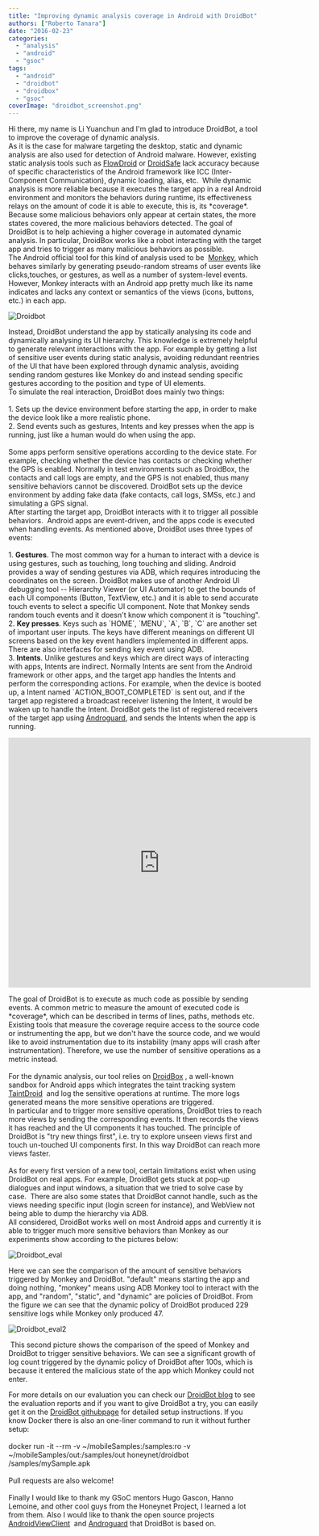 ```yaml
---
title: "Improving dynamic analysis coverage in Android with DroidBot"
authors: ["Roberto Tanara"]
date: "2016-02-23"
categories: 
  - "analysis"
  - "android"
  - "gsoc"
tags: 
  - "android"
  - "droidbot"
  - "droidbox"
  - "gsoc"
coverImage: "droidbot_screenshot.png"
---
```


Hi there, my name is Li Yuanchun and I'm glad to introduce DroidBot, a tool to improve the coverage of dynamic analysis.  
As it is the case for malware targeting the desktop, static and dynamic analysis are also used for detection of Android malware. However, existing static analysis tools such as [FlowDroid](https://blogs.uni-paderborn.de/sse/tools/flowdroid/) or [DroidSafe](http://mit-pac.github.io/droidsafe-src/) lack accuracy because of specific characteristics of the Android framework like ICC (Inter-Component Communication), dynamic loading, alias, etc.  While dynamic analysis is more reliable because it executes the target app in a real Android environment and monitors the behaviors during runtime, its effectiveness relays on the amount of code it is able to execute, this is, its \*coverage\*. Because some malicious behaviors only appear at certain states, the more states covered, the more malicious behaviors detected. The goal of DroidBot is to help achieving a higher coverage in automated dynamic analysis. In particular, DroidBox works like a robot interacting with the target app and tries to trigger as many malicious behaviors as possible.  
The Android official tool for this kind of analysis used to be  [Monkey](http://developer.android.com/tools/help/monkey.html), which behaves similarly by generating pseudo-random streams of user events like clicks,touches, or gestures, as well as a number of system-level events. However, Monkey interacts with an Android app pretty much like its name indicates and lacks any context or semantics of the views (icons, buttons, etc.) in each app.

 ![Droidbot](images/droidbot_screenshot.png "Droidbot") 

Instead, DroidBot understand the app by statically analysing its code and dynamically analysing its UI hierarchy. This knowledge is extremely helpful to generate relevant interactions with the app. For example by getting a list of sensitive user events during static analysis, avoiding redundant reentries of the UI that have been explored through dynamic analysis, avoiding sending random gestures like Monkey do and instead sending specific gestures according to the position and type of UI elements.  
To simulate the real interaction, DroidBot does mainly two things:  
   
1\. Sets up the device environment before starting the app, in order to make the device look like a more realistic phone.  
2\. Send events such as gestures, Intents and key presses when the app is running, just like a human would do when using the app.  
   
Some apps perform sensitive operations according to the device state. For example, checking whether the device has contacts or checking whether the GPS is enabled. Normally in test environments such as DroidBox, the contacts and call logs are empty, and the GPS is not enabled, thus many sensitive behaviors cannot be discovered. DroidBot sets up the device environment by adding fake data (fake contacts, call logs, SMSs, etc.) and simulating a GPS signal.  
After starting the target app, DroidBot interacts with it to trigger all possible behaviors.  Android apps are event-driven, and the apps code is executed when handling events. As mentioned above, DroidBot uses three types of events:  
   
1\. **Gestures**. The most common way for a human to interact with a device is using gestures, such as touching, long touching and sliding. Android provides a way of sending gestures via ADB, which requires introducing the coordinates on the screen. DroidBot makes use of another Android UI debugging tool -- Hierarchy Viewer (or UI Automator) to get the bounds of each UI components (Button, TextView, etc.) and it is able to send accurate touch events to select a specific UI component. Note that Monkey sends random touch events and it doesn't know which component it is "touching".  
2\. **Key presses**. Keys such as \`HOME\`, \`MENU\`, \`A\`, \`B\`, \`C\` are another set of important user inputs. The keys have different meanings on different UI screens based on the key event handlers implemented in different apps. There are also interfaces for sending key event using ADB.  
3\. **Intents**. Unlike gestures and keys which are direct ways of interacting with apps, Intents are indirect. Normally Intents are sent from the Android framework or other apps, and the target app handles the Intents and perform the corresponding actions. For example, when the device is booted up, a Intent named \`ACTION\_BOOT\_COMPLETED\` is sent out, and if the target app registered a broadcast receiver listening the Intent, it would be waken up to handle the Intent. DroidBot gets the list of registered receivers of the target app using [Androguard](http://code.google.com/p/androguard/), and sends the Intents when the app is running.

<iframe src="https://www.youtube.com/embed/jtvXZzeTbVE" frameborder="0" align="middle" width="600" height="495"></iframe>

The goal of DroidBot is to execute as much code as possible by sending events. A common metric to measure the amount of executed code is \*coverage\*, which can be described in terms of lines, paths, methods etc. Existing tools that measure the coverage require access to the source code or instrumenting the app, but we don't have the source code, and we would like to avoid instrumentation due to its instability (many apps will crash after instrumentation). Therefore, we use the number of sensitive operations as a metric instead.  
   
For the dynamic analysis, our tool relies on [DroidBox](https://github.com/pjlantz/droidbox) , a well-known sandbox for Android apps which integrates the taint tracking system [TaintDroid](http://www.appanalysis.org/)  and log the sensitive operations at runtime. The more logs generated means the more sensitive operations are triggered.  
In particular and to trigger more sensitive operations, DroidBot tries to reach more views by sending the corresponding events. It then records the views it has reached and the UI components it has touched. The principle of DroidBot is "try new things first", i.e. try to explore unseen views first and touch un-touched UI components first. In this way DroidBot can reach more views faster.  
   
As for every first version of a new tool, certain limitations exist when using DroidBot on real apps. For example, DroidBot gets stuck at pop-up dialogues and input windows, a situation that we tried to solve case by case.  There are also some states that DroidBot cannot handle, such as the views needing specific input (login screen for instance), and WebView not being able to dump the hierarchy via ADB.  
All considered, DroidBot works well on most Android apps and currently it is able to trigger much more sensitive behaviors than Monkey as our experiments show according to the pictures below:

![Droidbot_eval](images/droidbot_evaluation1.png "Droidbot_eval")  

Here we can see the comparison of the amount of sensitive behaviors triggered by Monkey and DroidBot. "default" means starting the app and doing nothing, "monkey" means using ADB Monkey tool to interact with the app, and "random", "static", and "dynamic" are policies of DroidBot. From the figure we can see that the dynamic policy of DroidBot produced 229 sensitive logs while Monkey only produced 47.

![Droidbot_eval2](images/droidbot_evaluation2.png "Droidbot_eval2")

 This second picture shows the comparison of the speed of Monkey and DroidBot to trigger sensitive behaviors. We can see a significant growth of log count triggered by the dynamic policy of DroidBot after 100s, which is because it entered the malicious state of the app which Monkey could not enter.

For more details on our evaluation you can check our [DroidBot blog](http://lynnlyc.github.io/droidbot/) to see the evaluation reports and if you want to give DroidBot a try, you can easily get it on the [DroidBot githubpage](https://github.com/lynnlyc/droidbot) for detailed setup instructions. If you know Docker there is also an one-liner command to run it without further setup:  
   
docker run -it --rm -v ~/mobileSamples:/samples:ro -v ~/mobileSamples/out:/samples/out honeynet/droidbot /samples/mySample.apk  
   
Pull requests are also welcome!  
   
Finally I would like to thank my GSoC mentors Hugo Gascon, Hanno Lemoine, and other cool guys from the Honeynet Project, I learned a lot from them. Also I would like to thank the open source projects [AndroidViewClient](https://github.com/dtmilano/AndroidViewClient)  and [Androguard](http://code.google.com/p/androguard/) that DroidBot is based on.
